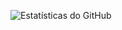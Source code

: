 ![Estatísticas do GitHub](https://github-readme-stats.vercel.app/api?username=crispantea&show_icons=true&bg_color=0D1117&title_color=ffffff&text_color=ffffff&icon_color=ffffff)
